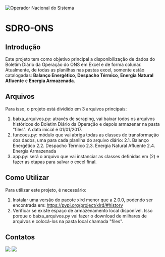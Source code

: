 ![Operador Nacional do Sistema](https://user-images.githubusercontent.com/35044363/221372716-a5065a5b-b874-4362-a1bd-e58b162c5c4b.png)
# SDRO-ONS

## Introdução
Este projeto tem como objetivo principal a disponibilização de dados do Boletim Diário da Operação do ONS em Excel e de forma colunar. Atualmente, de todas as planilhas nas pastas excel, somente estão catalogadas: **Balanço Energético**, **Despacho Térmico**, **Energia Natural Afluente** e **Energia Armazenada**.

## Arquivos
Para isso, o projeto está dividido em 3 arquivos principais:

1. baixa_arquivos.py: através de scraping, vai baixar todos os arquivos históricos do Boletim Diário da Operação e depois armazenar na pasta "files". A data inicial é 01/01/2017.
2. funcoes.py: módulo que vai abriga todas as classes de transformação dos dados, uma para cada planilha do arquivo diário:
    2.1. Balanço Energético
    2.2. Despacho Térmico
    2.3. Energia Natural Afluente
    2.4. Energia Armazenada
3. app.py: será o arquivo que vai instanciar as classes definidas em (2) e fazer as etapas para salvar o excel final.

## Como Utilizar

Para utilizar este projeto, é necessário:

1. Instalar uma versão do pacote xlrd menor que a 2.0.0, podendo ser encontrada em: https://pypi.org/project/xlrd/#history
2. Verificar se existe espaço de armazenamento local disponível. Isso porque o baixa_arquivos.py vai fazer o download de milhares de arquivos e colocá-los na pasta local chamada "files".

## Contatos

<div>
<a href = "mailto:diego.holanda.neri@gmail.com"><img src="https://img.shields.io/badge/Gmail-D14836?style=for-the-badge&logo=gmail&logoColor=white" target="_blank"></a>
<a href="https://www.linkedin.com/in/diego-neri/" target="_blank"><img src="https://img.shields.io/badge/-LinkedIn-%230077B5?style=for-the-badge&logo=linkedin&logoColor=white" target="_blank"></a>   
</div>
